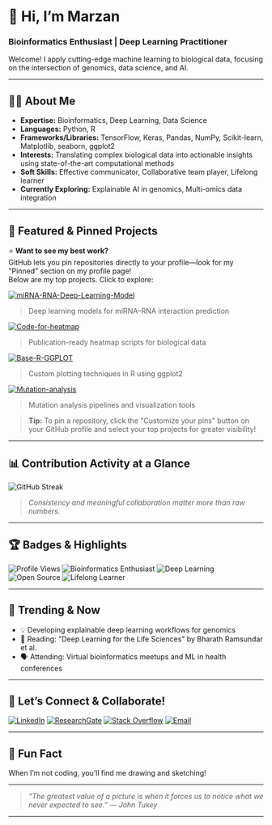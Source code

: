 # 👋 Hi, I’m Marzan

### Bioinformatics Enthusiast | Deep Learning Practitioner

Welcome! I apply cutting-edge machine learning to biological data, focusing on the intersection of genomics, data science, and AI.

---

## 🧑‍💻 About Me

- **Expertise:** Bioinformatics, Deep Learning, Data Science
- **Languages:** Python, R
- **Frameworks/Libraries:** TensorFlow, Keras, Pandas, NumPy, Scikit-learn, Matplotlib, seaborn, ggplot2
- **Interests:** Translating complex biological data into actionable insights using state-of-the-art computational methods
- **Soft Skills:** Effective communicator, Collaborative team player, Lifelong learner
- **Currently Exploring:** Explainable AI in genomics, Multi-omics data integration

---

## 🚀 Featured & Pinned Projects

⭐️ **Want to see my best work?**  
GitHub lets you pin repositories directly to your profile—look for my "Pinned" section on my profile page!  
Below are my top projects. Click to explore:

[![miRNA-RNA-Deep-Learning-Model](https://img.shields.io/badge/-miRNA--RNA--Deep--Learning--Model-blueviolet?logo=github&style=for-the-badge)](https://github.com/Marzan1/miRNA-RNA-Deep-Learning-Model)
> Deep learning models for miRNA–RNA interaction prediction

[![Code-for-heatmap](https://img.shields.io/badge/-Code--for--heatmap-orange?logo=r&logoColor=white&style=for-the-badge)](https://github.com/Marzan1/Code-for-heatmap)
> Publication-ready heatmap scripts for biological data

[![Base-R-GGPLOT](https://img.shields.io/badge/-Base--R--GGPLOT-333399?logo=r&logoColor=white&style=for-the-badge)](https://github.com/Marzan1/Base-R-GGPLOT)
> Custom plotting techniques in R using ggplot2

[![Mutation-analysis](https://img.shields.io/badge/-Mutation--analysis-009688?logo=python&logoColor=white&style=for-the-badge)](https://github.com/Marzan1/Mutation-analysis)
> Mutation analysis pipelines and visualization tools

> **Tip:** To pin a repository, click the "Customize your pins" button on your GitHub profile and select your top projects for greater visibility!

---

## 📊 Contribution Activity at a Glance

![GitHub Streak](https://github-readme-streak-stats.herokuapp.com/?user=Marzan1&theme=default)
> _Consistency and meaningful collaboration matter more than raw numbers._

---

## 🏆 Badges & Highlights

![Profile Views](https://komarev.com/ghpvc/?username=Marzan1&style=flat-square)
![Bioinformatics Enthusiast](https://img.shields.io/badge/Bioinformatics-Enthusiast-success?style=flat-square)
![Deep Learning](https://img.shields.io/badge/Deep%20Learning-Practitioner-blueviolet?style=flat-square)
![Open Source](https://img.shields.io/badge/Open%20Source-Contributor-important?style=flat-square)
![Lifelong Learner](https://img.shields.io/badge/Lifelong-Learner-informational?style=flat-square)

---

## 📰 Trending & Now

- 💡 Developing explainable deep learning workflows for genomics
- 📖 Reading: "Deep Learning for the Life Sciences" by Bharath Ramsundar et al.
- 🗣️ Attending: Virtual bioinformatics meetups and ML in health conferences

---

## 🤝 Let’s Connect & Collaborate!

[![LinkedIn](https://img.shields.io/badge/LinkedIn-blue?logo=linkedin&style=flat-square)](https://www.linkedin.com/in/marzan25/)
[![ResearchGate](https://img.shields.io/badge/ResearchGate-00CCBB?logo=researchgate&logoColor=white&style=flat-square)](https://www.researchgate.net/profile/Abdullah-Marzan)
[![Stack Overflow](https://img.shields.io/badge/StackOverflow-FE7A16?logo=stackoverflow&logoColor=white&style=flat-square)](https://stackoverflow.com/users/16745549/abdullah-al-marzan)
[![Email](https://img.shields.io/badge/Email-D14836?logo=gmail&logoColor=white&style=flat-square)](mailto:marzansust16@gmail.com)

---

## 🎨 Fun Fact

When I’m not coding, you’ll find me drawing and sketching!

---

> *“The greatest value of a picture is when it forces us to notice what we never expected to see.” — John Tukey*

---

<!--
🌱 Always open to collaboration on projects blending biology and machine learning.
Pin your repositories using the GitHub UI for maximum impact!
-->

